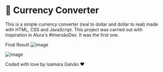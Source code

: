 # 🚀 Currency Converter

This is a simple currency converter (real to dollar and dollar to real) made with HTML, CSS and JavaScript.
This project was carried out with inspiration in Alura's #ImersãoDev. It was the first one.

Final Result
![image](https://user-images.githubusercontent.com/79230443/158881260-0fe6b738-d1fb-4e29-8729-d216b16163fc.png)

![image](https://user-images.githubusercontent.com/79230443/158881519-057db5ee-483d-4342-ab1d-63fc74a92bb8.png)


Coded with love by Isamara Galvão ♥️
